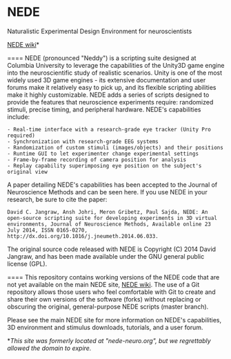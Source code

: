NEDE
====

Naturalistic Experimental Design Environment for neuroscientists

[NEDE wiki](https://sites.google.com/view/nede-wiki)*

====
NEDE (pronounced "Neddy") is a scripting suite designed at Columbia University to leverage the capabilities of the Unity3D game engine into the neuroscientific study of realistic scenarios. Unity is one of the most widely used 3D game engines - its extensive documentation and user forums make it relatively easy to pick up, and its flexible scripting abilities make it highly customizable. NEDE adds a series of scripts designed to provide the features that neuroscience experiments require: randomized stimuli, precise timing, and peripheral hardware. NEDE's capabilities include:

    - Real-time interface with a research-grade eye tracker (Unity Pro required)
    - Synchronization with research-grade EEG systems
    - Randomization of custom stimuli (images/objects) and their positions
    - Runtime GUI to let experimenter change experimental settings
    - Frame-by-frame recording of camera position for analysis
    - Replay capability superimposing eye position on the subject's original view

A paper detailing NEDE's capabilities has been accepted to the Journal of Neuroscience Methods and can be seen here. If you use NEDE in your research, be sure to cite the paper:

    David C. Jangraw, Ansh Johri, Meron Gribetz, Paul Sajda, NEDE: An open-source scripting suite for developing experiments in 3D virtual environments, Journal of Neuroscience Methods, Available online 23 July 2014, ISSN 0165-0270, http://dx.doi.org/10.1016/j.jneumeth.2014.06.033.

The original source code released with NEDE is Copyright (C) 2014 David Jangraw, and has been made available under the GNU general public license (GPL).

====
This repository contains working versions of the NEDE code that are not yet available on the main NEDE site, [NEDE wiki](https://sites.google.com/view/nede-wiki). The use of a Git repository allows those users who feel comfortable with Git to create and share their own versions of the software (forks) without replacing or obscuring the original, general-purpose NEDE scripts (master branch).

Please see the main NEDE site for more information on NEDE's capabilities, 3D environment and stimulus downloads, tutorials, and a user forum.


 **This site was formerly located at "nede-neuro.org", but we regrettably allowed the domain to expire.*
